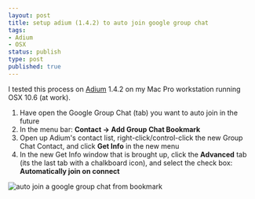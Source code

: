 ```yaml
---
layout: post
title: setup adium (1.4.2) to auto join google group chat
tags:
- Adium
- OSX
status: publish
type: post
published: true
---
```

I tested this process on [Adium](http://www.adium.im/) 1.4.2 on my Mac Pro workstation running OSX 10.6 (at work).

1. Have open the Google Group Chat (tab) you want to auto join in the future
2. In the menu bar: __Contact -> Add Group Chat Bookmark__
3. Open up Adium\'s contact list, right-click/control-click the new Group Chat Contact, and click __Get Info__ in the new menu
4. In the new Get Info window that is brought up, click the __Advanced__ tab
(its the last tab with a chalkboard icon), and select the check box: __Automatically join on connect__

![auto join a google group chat from bookmark](https://drive.google.com/uc?export=download&id=0B0yT30uCaFvvcFFITjhOcWRrLVU)
